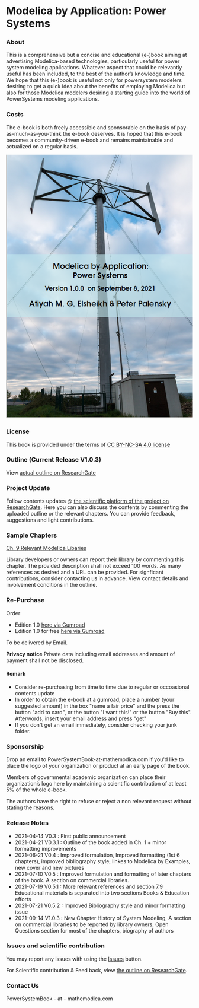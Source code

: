 # Modelica by Application: Power Systems 

### About 

This is a comprehensive but a concise and educational (e-)book aiming at advertising Modelica-based technologies, particularly useful for power system modeling applications. Whatever aspect that could be relevantly useful has been included,  to the best of the author’s knowledge and time.  We hope that this (e-)book is useful not only for powersystem modelers desiring to get a quick idea about the benefits of employing Modelica but also for those Modelica modelers desiring a starting guide into the world of PowerSystems modeling applications.

### Costs 

The e-book is both freely accessible and sponsorable on the basis of pay-as-much-as-you-think the e-book deserves. It is hoped that this e-book becomes a community-driven e-book and remains maintainable and actualized on a regular basis. 

![Cover](MPSCoverActual.png)

### License 

This book is provided under the terms of [CC BY-NC-SA 4.0 license](https://creativecommons.org/licenses/by-nc-sa/4.0/)

### Outline (Current Release V1.0.3)

View [actual outline on ResearchGate](https://www.researchgate.net/publication/353340102_Book_Outline_Modelica_by_Application_Power_Systems)

### Project Update 

Follow contents updates @ [the scientific platform of the project on ResearchGate](https://www.researchgate.net/project/Book-Modelica-By-Application-Power-Systems). Here you can also discuss the contents by commenting the uploaded outline or the relevant chapters. You can provide feedback, suggestions and light contributions.

### Sample Chapters 

[Ch. 9 Relevant Modelica Libaries](https://www.researchgate.net/publication/354619412_Relevant_Modelica_Libraries)

Library developers or owners can report their library by commenting this chapter. The provided description shall not exceed 100 words. As many references as desired and a URL can be provided. For signficant contributions, consider contacting us in advance. View contact details and involvement conditions in the outline. 

### Re-Purchase

Order 
- Edition 1.0 [here via Gumroad](https://gum.co/mathemodica-powsys)
- Edition 1.0 for free [here via Gumroad](https://gum.co/mathemodica-powsys-free) 

To be delivered by Email. 

**Privacy notice** Private data including email addresses and amount of payment shall not be disclosed. 

#### Remark 

* Consider re-purchasing from time to time due to regular or occoasional contents update
*  In order to obtain the e-book at a gumroad, place a number (your suggested amount) in the box "name a fair price" and the press the button "add to card", or the button "I want this!" or the button "Buy this". Afterwords, insert your email address and press "get"
*  If you don't get an email immediately, consider checking your junk folder.

### Sponsorship 

Drop an email to PowerSystemBook-at-mathemodica.com if you'd like to place the logo of your organization or product at an early page of the book. 

Members of governmental academic organization can place their organization’s logo here by maintaining a scientific contribution of at least 5% of the whole e-book. 

The authors have the right to refuse or reject a non relevant request without stating the reasons. 

### Release Notes 

- 2021-04-14 V0.3   : First public announcement 
- 2021-04-21 V0.3.1 : Outline of the book added in Ch. 1 + minor formatting improvements  
- 2021-06-21 V0.4   : Improved formulation, Improved formatting (1st 6 chapters), improved bibliography style, linkes to Modelica by Examples, new cover and new pictures  
- 2021-07-10 V0.5   : Improved formulation and formatting of later chapters of the book. A section on commercial libraries. 
- 2021-07-19 V0.5.1 : More relevant references and section 7.9 Educational materials is separated into two sections Books & Education efforts  
- 2021-07-21 V0.5.2 : Improved Bibliography style and minor formatting issue
- 2021-09-14 V1.0.3 : New Chapter History of System Modeling, A section on commercial libraries to be reported by library owners, Open Questions section for most of the chapters, biography of authors

### Issues and scientific contribution

You may report any issues with using the [Issues](https://github.com/Mathemodica/ModelicaPowerSystemBook/issues) button.

For Scientific contribution & Feed back, view [the outline on ResearchGate](https://www.researchgate.net/publication/353340102_Book_Outline_Modelica_by_Application_Power_Systems).

### Contact Us

PowerSystemBook - at - mathemodica.com
